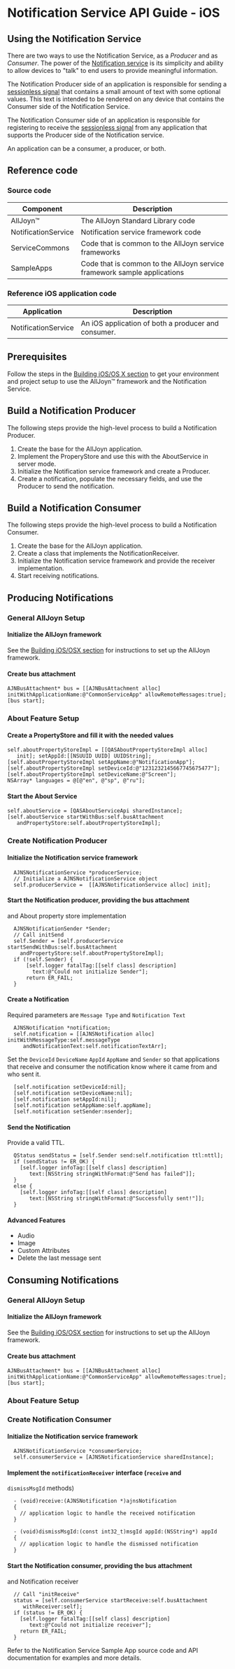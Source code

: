 # Notification Service API Guide - iOS

## Using the Notification Service

There are two ways to use the Notification Service, as a 
*Producer* and as *Consumer*. The power of the [Notification 
service][learn_notif] is its simplicity and ability to 
allow devices to "talk" to end users to provide meaningful information.

The Notification Producer side of an application is responsible 
for sending a [sessionless signal][sessionless_signal] that 
contains a small amount of text with some optional values.
This text is intended to be rendered on any device that contains 
the Consumer side of the Notification Service.

The Notification Consumer side of an application is responsible 
for registering to receive the [sessionless signal][sessionless_signal] 
from any application that supports the Producer side of the Notification service.

An application can be a consumer, a producer, or both.

## Reference code

### Source code

| Component | Description |
|---|---|
| AllJoyn&trade; | The AllJoyn Standard Library code |
| NotificationService | Notification service framework code |
| ServiceCommons | Code that is common to the AllJoyn service frameworks |
| SampleApps | Code that is common to the AllJoyn service framework sample applications |

### Reference iOS application code

| Application | Description |
|---|---|
| NotificationService | An iOS application of both a producer and consumer. | 

## Prerequisites

Follow the steps in the [Building iOS/OS X section][building-ios] to 
get your environment and project setup to use the AllJoyn&trade; 
framework and the Notification Service. 

## Build a Notification Producer

The following steps provide the high-level process to build a Notification Producer.

1. Create the base for the AllJoyn application.
2. Implement the ProperyStore and use this with the AboutService in server mode.
3. Initialize the Notification service framework and create a Producer.
4. Create a notification, populate the necessary fields, and use 
the Producer to send the notification.

## Build a Notification Consumer

The following steps provide the high-level process to build a Notification Consumer.

1. Create the base for the AllJoyn application.
2. Create a class that implements the NotificationReceiver.
3. Initialize the Notification service framework and provide 
the receiver implementation.
4. Start receiving notifications.

## Producing Notifications

### General AllJoyn Setup

#### Initialize the AllJoyn framework

See the [Building iOS/OSX section][building-ios] for instructions 
to set up the AllJoyn framework.

#### Create bus attachment

```objc
AJNBusAttachment* bus = [[AJNBusAttachment alloc] 
initWithApplicationName:@"CommonServiceApp" allowRemoteMessages:true]; 
[bus start];
```

### About Feature Setup

#### Create a PropertyStore and fill it with the needed values

```objc
self.aboutPropertyStoreImpl = [[QASAboutPropertyStoreImpl alloc]
   init]; setAppId:[[NSUUID UUID] UUIDString]; 
[self.aboutPropertyStoreImpl setAppName:@"NotificationApp"]; 
[self.aboutPropertyStoreImpl setDeviceId:@"1231232145667745675477"]; 
[self.aboutPropertyStoreImpl setDeviceName:@"Screen"];
NSArray* languages = @[@"en", @"sp", @"ru"];
```

#### Start the About Service

```objc
self.aboutService = [QASAboutServiceApi sharedInstance]; 
[self.aboutService startWithBus:self.busAttachment
   andPropertyStore:self.aboutPropertyStoreImpl];
```

### Create Notification Producer

#### Initialize the Notification service framework 
  
```objc
  AJNSNotificationService *producerService;
  // Initialize a AJNSNotificationService object
  self.producerService =  [[AJNSNotificationService alloc] init];
```

#### Start the Notification producer, providing the bus attachment 
and About property store implementation

```objc
  AJNSNotificationSender *Sender; 
  // Call initSend
  self.Sender = [self.producerService startSendWithBus:self.busAttachment 
    andPropertyStore:self.aboutPropertyStoreImpl];
  if (!self.Sender) {
      [self.logger fatalTag:[[self class] description] 
        text:@"Could not initialize Sender"];
      return ER_FAIL;
  }
```

#### Create a Notification

  Required parameters are `Message Type` and `Notification Text`

```objc
  AJNSNotification *notification;
  self.notification = [[AJNSNotification alloc] initWithMessageType:self.messageType 
     andNotificationText:self.notificationTextArr];
```

  Set the `DeviceId` `DeviceName` `AppId` `AppName` and 
  `Sender` so that applications that receive and consumer the 
  notification know where it came from and who sent it.
  
```objc
  [self.notification setDeviceId:nil];
  [self.notification setDeviceName:nil];
  [self.notification setAppId:nil];
  [self.notification setAppName:self.appName];
  [self.notification setSender:nsender];
```
  
#### Send the Notification

  Provide a valid TTL.

```objc
  QStatus sendStatus = [self.Sender send:self.notification ttl:nttl];
  if (sendStatus != ER_OK) {
    [self.logger infoTag:[[self class] description] 
       text:[NSString stringWithFormat:@"Send has failed"]];
  }
  else {
    [self.logger infoTag:[[self class] description] 
       text:[NSString stringWithFormat:@"Successfully sent!"]];
  }
```

#### Advanced Features
  * Audio
  * Image
  * Custom Attributes
  * Delete the last message sent

## Consuming Notifications

### General AllJoyn Setup

#### Initialize the AllJoyn framework

See the [Building iOS/OSX section][building-ios] for instructions 
to set up the AllJoyn framework.

#### Create bus attachment

```objc
AJNBusAttachment* bus = [[AJNBusAttachment alloc] 
initWithApplicationName:@"CommonServiceApp" allowRemoteMessages:true]; 
[bus start];
```

### About Feature Setup
### Create Notification Consumer

#### Initialize the Notification service framework 

```objc
  AJNSNotificationService *consumerService;
  self.consumerService = [AJNSNotificationService sharedInstance];
```

#### Implement the `notificationReceiver` interface (`receive` and 
`dismissMsgId` methods)

```objc
  - (void)receive:(AJNSNotification *)ajnsNotification
  {
    // application logic to handle the received notification
  }

  - (void)dismissMsgId:(const int32_t)msgId appId:(NSString*) appId
  {
    // application logic to handle the dismissed notification
  }
```

#### Start the Notification consumer, providing the bus attachment 
and Notification receiver

```objc
  // Call "initReceive"
  status = [self.consumerService startReceive:self.busAttachment 
     withReceiver:self];
  if (status != ER_OK) {
    [self.logger fatalTag:[[self class] description] 
       text:@"Could not initialize receiver"];
    return ER_FAIL;
  }
```
  
Refer to the Notification Service Sample App source code 
and API documentation for examples and more details.  

[learn_notif]: /learn/base-services/notification
[building-ios]: /develop/building/ios_osx
[sessionless_signal]: /learn/core#sessionless-signal
